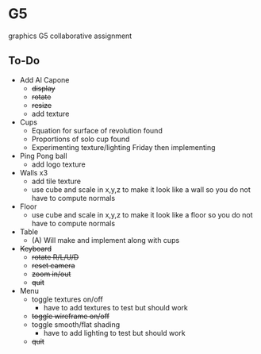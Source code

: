 # G5
graphics G5 collaborative assignment

## To-Do


 * Add Al Capone
 	* ~~display~~
 	* ~~rotate~~
 	* ~~resize~~
 	* add texture
 * Cups
 	* Equation for surface of revolution found
 	* Proportions of solo cup found
 	* Experimenting texture/lighting Friday then implementing
 * Ping Pong ball
   * add logo texture
 * Walls x3
 	* add tile texture
 	* use cube and scale in x,y,z to make it look like a wall so you do not have to compute normals
 * Floor
 	* use cube and scale in x,y,z to make it look like a floor so you do not have to compute normals
 * Table
 	* (A) Will make and implement along with cups
 * ~~Keyboard~~
 	* ~~rotate R/L/U/D~~
 	* ~~reset camera~~
 	* ~~zoom in/out~~
 	* ~~quit~~
 * Menu
 	* toggle textures on/off
 		* have to add textures to test but should work
 	* ~~toggle wireframe on/off~~
 	* toggle smooth/flat shading
 		* have to add lighting to test but should work
 	* ~~quit~~